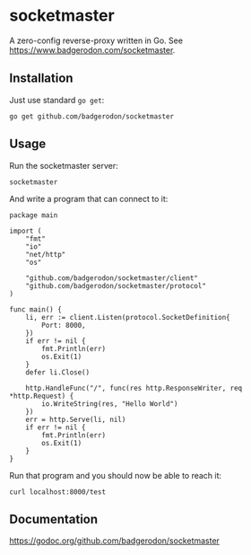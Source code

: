 # socketmaster
A zero-config reverse-proxy written in Go. See https://www.badgerodon.com/socketmaster.

## Installation
Just use standard `go get`:

    go get github.com/badgerodon/socketmaster

## Usage
Run the socketmaster server:

    socketmaster

And write a program that can connect to it:

    package main

    import (
    	"fmt"
    	"io"
    	"net/http"
    	"os"

    	"github.com/badgerodon/socketmaster/client"
    	"github.com/badgerodon/socketmaster/protocol"
    )

    func main() {
    	li, err := client.Listen(protocol.SocketDefinition{
    		Port: 8000,
    	})
    	if err != nil {
    		fmt.Println(err)
    		os.Exit(1)
    	}
    	defer li.Close()

    	http.HandleFunc("/", func(res http.ResponseWriter, req *http.Request) {
    		io.WriteString(res, "Hello World")
    	})
    	err = http.Serve(li, nil)
    	if err != nil {
    		fmt.Println(err)
    		os.Exit(1)
    	}
    }

Run that program and you should now be able to reach it:

    curl localhost:8000/test

## Documentation

https://godoc.org/github.com/badgerodon/socketmaster

